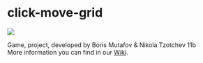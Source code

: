 # click-move-grid

[![](https://img.shields.io/badge/license-GPL--3.0-red.svg)](https://www.gnu.org/licenses/quick-guide-gplv3.en.html)

Game, project, developed by Boris Mutafov &amp; Nikola Tzotchev 11b <br />
More information you can find in our [Wiki](https://github.com/mutafow/click-move-grid/wiki).
